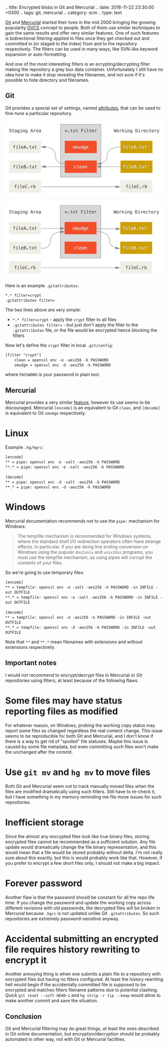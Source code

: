 .. title: Encrypted blobs in Git and Mercurial
.. date: 2016-11-22 23:30:00 +0300
.. tags: git, mercurial
.. category: scm
.. type: text

[Git](https://git-scm.com/) and [Mercurial](https://www.mercurial-scm.org/) started their lives in the mid 2000 bringing the growing popularity [DVCS](https://en.wikipedia.org/wiki/Distributed_version_control) concept to people.
Both of them use similar techniques to gain the same results and offer very similar features.
One of such features is bidirectional filtering applied to files once they get checked out and committed in (or staged to the index) from and to the repository respectively.
The filters can be used in many ways, like SVN-like keyword expansion or auto-formatting.

<!-- TEASER_END -->

And one of the most interesting filters is an ecrypting/decrypting filter making the repository a grey box data container.
Unfortunately I still have no idea how to make it stop revealing the filenames, and not sure if it's possible to hide directory and filenames.

Git
---

Git provides a special set of settings, named [attributes](https://git-scm.com/book/en/v2/Customizing-Git-Git-Attributes), that can be used to fine-tune a particular repository.

![Git clean filter workflow](/images/git-clean-filter-workflow.png)

![Git smudge filter workflow](/images/git-smudge-filter-workflow.png)

Here is an example `.gitattributes`:

```
*.* filter=crypt
.gitattributes filter=
```

The two lines above are very simple:

* `*.* filter=crypt` - apply the `crypt` filter to all files
* `.gitattributes filter=` - but just don't apply the filter to the `.gitattributes` file, or the file would be encrypted hence blocking the filters

Now let's define the `crypt` filter in local `.git/config`:

```
[filter "crypt"]
	clean = openssl enc -e -aes256 -k PASSWORD
	smudge = openssl enc -d -aes256 -k PASSWORD
```

where `PASSWORD` is your password in plain text.

Mercurial
---------

Mercurial provides a very similar [feature](https://www.mercurial-scm.org/wiki/EncodeDecodeFilter), however its use seems to be discouraged.
Mercurial `[encode]` is an equivalent to Git `clean`, and `[decode]` is equivalent to Git `smudge` respectively.

Linux
=====

Example `.hg/hgrc`:

```
[encode]
** = pipe: openssl enc -e -salt -aes256 -k PASSWORD
**.* = pipe: openssl enc -e -salt -aes256 -k PASSWORD

[decode]
** = pipe: openssl enc -d -salt -aes256 -k PASSWORD
**.* = pipe: openssl enc -d -aes256 -k PASSWORD
```

Windows
=======

Mercurial documentation recommends not to use the `pipe:` mechanism for Windows:

> The tempfile mechanism is recommended for Windows systems, where the standard shell I/O redirection operators often have strange effects. In particular, if you are doing line ending conversion on Windows using the popular `dos2unix` and `unix2dos` programs, you must use the tempfile mechanism, as using pipes will corrupt the contents of your files.

So we're going to use temporary files:

```
[encode]
** = tempfile: openssl enc -e -salt -aes256 -k PASSWORD -in INFILE -out OUTFILE
**.* = tempfile: openssl enc -e -salt -aes256 -k PASSWORD -in INFILE -out OUTFILE

[decode]
** = tempfile: openssl enc -d -aes256 -k PASSWORD -in INFILE -out OUTFILE
**.* = tempfile: openssl enc -d -aes256 -k PASSWORD -in INFILE -out OUTFILE
```

Note that `**` and `**.*` mean filenames with extensions and without extensions respectively.

Important notes
---------------

I would not recommend to encrypt/decrypt files in Mercurial or Git repositories using filters, at least because of the following flaws.

Some files may have status reporting files as modified
======================================================

For whatever reason, on Windows, probing the working copy status may report some files as changed regardless the real content change.
This issue seems to be reproducible for both Git and Mercurial, and I don't know if there is a way to get rid of "spoiled" file statuses.
Maybe this issue is caused by some file metadata, but even committing such files won't make the unchanged after the commit.

Use `git mv` and `hg mv` to move files
======================================

Both Git and Mercurial seem not to track manually moved files when the files are modified dramatically using such filters.
Still have to re-check it, but I have something in my memory reminding me file move issues for such repositories.

Inefficient storage
===================

Since the almost any encrypted files look like true binary files, storing encrypted files cannot be recommended as a sufficient solution.
Any file update would dramatically change the file binary representation, and this would mean that a file would be stored probably without delta.
I'm not really sure about this exactly, but this is would probably work like that.
However, if you prefer to encrypt a few short files only, I should not make a big impact.

Forever password
================

Another flaw is that the password should be constant for all the repo life time.
If you change the password and update the working copy across different revisions with old passwords, the decrypted files will be broken in Mercurial because `.hgrc` is not updated unlike Git `.gitattributes`.
So such repositories are extremely password-sensitive anyway.

Accidental submitting an encrypted file requires history rewriting to encrypt it
================================================================================

Another annoying thing is when one submits a plain file to a repository with encrypted files but having no filters configured.
At least the history rewriting hell would begin if the accidentally committed file is supposed to be encrypted and matches filters filename patterns due to potential clashing.
Quick `git reset --soft HEAD~1` and `hg strip -r tip --keep` would allow to make another commit and save the situation.

Conclusion
----------

Git and Mercurial filtering may do great things, at least the ones described in Git online documentation, but encryption/decryption should be probably automated in other way, not with Git or Mercurial facilities.
